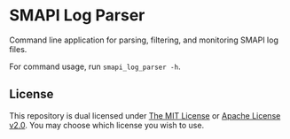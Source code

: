# SMAPI Log Parser

Command line application for parsing, filtering, and monitoring SMAPI log files.

For command usage, run `smapi_log_parser -h`.

## License

This repository is dual licensed under [The MIT License](./LICENSE-MIT) or [Apache License v2.0](./LICENSE-APACHE). You may choose which license you wish to use.

